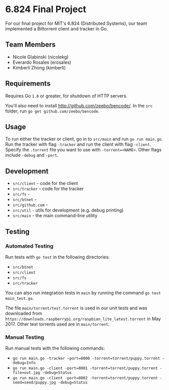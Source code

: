 # 6.824 Final Project
For our final project for MIT's 6.824 (Distributed Systems), our team implemented a Bittorrent client and tracker in Go. 

## Team Members
* Nicole Glabinski (nicolekg)
* Everardo Rosales (erosales)
* Kimberli Zhong (kimberli)

## Requirements
Requires Go `1.8` or greater, for shutdown of HTTP servers.

You'll also need to install http://github.com/zeebo/bencode/. In the `src` folder, run `go get github.com/zeebo/bencode`.

## Usage
To run either the tracker or client, go in to `src/main` and run `go run main.go`. Run the tracker with flag `-tracker` and run the client with flag `-client`. Specify the `.torrent` file you want to use with `-torrent=<NAME>`. Other flags include `-debug` and `-port`. 

## Development
* `src/client` - code for the client
* `src/tracker` - code for the tracker
* `src/fs` - 
* `src/btnet` - 
* `src/github.com` - 
* `src/util` - utils for development (e.g. debug printing)
* `src/main` - the main command-line utility

## Testing
### Automated Testing
Run tests with `go test` in the following directories:
* `src/btnet`
* `src/client`
* `src/fs`
* `src/tracker`

You can also run integration tests in `main` by running the command `go test main_test.go`.

The file `main/torrent/test.torrent` is used in our unit tests and was downloaded from `https://downloads.raspberrypi.org/raspbian_lite_latest.torrent` in May 2017. Other test torrents used are in `main/torrent`.

### Manual Testing
Run manual tests with the following commands:
* `go run main.go -tracker -port=8000 -torrent=torrent/puppy.torrent -debug=Info`
* `go run main.go -client -port=8001 -torrent=torrent/puppy.torrent -file=out.jpg -debug=Status`
* `go run main.go -client -port=8002 -torrent=torrent/puppy.torrent -seed=seed/puppy.jpg -debug=Status`
